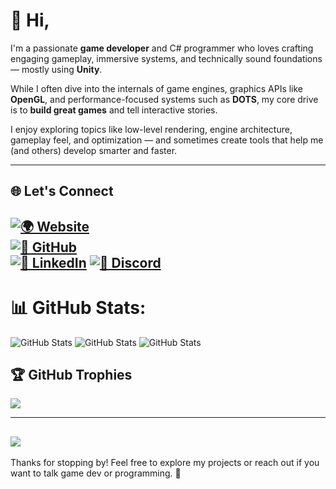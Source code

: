 # 👋 Hi,

I'm a passionate **game developer** and C# programmer who loves crafting engaging gameplay, immersive systems, and technically sound foundations — mostly using **Unity**.

While I often dive into the internals of game engines, graphics APIs like **OpenGL**, and performance-focused systems such as **DOTS**, my core drive is to **build great games** and tell interactive stories.

I enjoy exploring topics like low-level rendering, engine architecture, gameplay feel, and optimization — and sometimes create tools that help me (and others) develop smarter and faster.

---

## 🌐 Let's Connect

[![🌍 Website](https://img.shields.io/badge/Website-000000?style=for-the-badge&logo=About.me&logoColor=white)](https://www.suleymanakbulut.me)  
[![🐙 GitHub](https://img.shields.io/badge/GitHub-181717?style=for-the-badge&logo=github&logoColor=white)](https://github.com/SuleymanAkbulut)  
[![💼 LinkedIn](https://img.shields.io/badge/LinkedIn-0077B5?style=for-the-badge&logo=linkedin&logoColor=white)](https://www.linkedin.com/in/s%C3%BCleymanakblt7/)
[![💬 Discord](https://img.shields.io/badge/Discord-5865F2?style=for-the-badge&logo=discord&logoColor=white)](https://discordapp.com/users/303552225072906241)
---

# 📊 GitHub Stats:
![GitHub Stats](https://github-readme-stats.vercel.app/api?username=OxygenButBeta&theme=dark&show_icons=true&count_private=true&hide_border=false)
![GitHub Stats](https://github-readme-streak-stats.herokuapp.com/?user=OxygenButBeta&theme=dark&hide_border=false)
![GitHub Stats](https://github-readme-stats.vercel.app/api/top-langs/?username=OxygenButBeta&theme=dark&hide_border=false&include_all_commits=true&count_private=true&layout=compact)

## 🏆 GitHub Trophies
![](https://github-profile-trophy.vercel.app/?username=OxygenButBeta&theme=radical&no-frame=false&no-bg=true&margin-w=4)

---
[![](https://visitcount.itsvg.in/api?id=OxygenButBeta&icon=0&color=0)](https://visitcount.itsvg.in)
---

Thanks for stopping by! Feel free to explore my projects or reach out if you want to talk game dev or programming. 🚀
